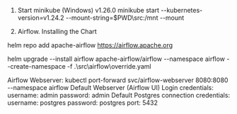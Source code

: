 1. Start minikube (Windows) v1.26.0
minikube start --kubernetes-version=v1.24.2 --mount-string=$PWD\src:/mnt --mount


2. Airflow. Installing the Chart 

helm repo add apache-airflow https://airflow.apache.org

helm upgrade --install airflow apache-airflow/airflow --namespace airflow --create-namespace -f .\src\airflow\override.yaml

Airflow Webserver:     kubectl port-forward svc/airflow-webserver 8080:8080 --namespace airflow
Default Webserver (Airflow UI) Login credentials:
    username: admin
    password: admin
Default Postgres connection credentials:
    username: postgres
    password: postgres
    port: 5432